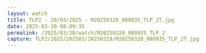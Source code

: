 ```yaml
---
layout: watch
title: TLP2 - 20/03/2025 - M20250320_080935_TLP_2T.jpg
date: 2025-03-20 08:09:35
permalink: /2025/03/20/watch/M20250320_080935_TLP_2
capture: TLP2/2025/202503/20250319/M20250320_080935_TLP_2T.jpg
---
```

